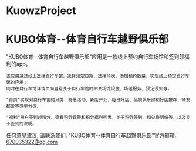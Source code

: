 # KuowzProject
# KUBO体育--体育自行车越野俱乐部

  "KUBO体育--体育自行车越野俱乐部"应用是一款线上预约自行车场馆和签到领福利的app。
    
    该应用通过线上选择自行车馆，选择预定日期、选择场次、添加预约数量，实现线上预定自行车馆的应用；
    同时在自行车馆详情页面查看关于自行车馆的相关场馆设施、场馆服务、预定须知等。
    
    "首页"实现对自行车馆的分类，特惠活动、新店开业、每日好店、品质俱乐部和好店推荐、骑友都爱等类型分类。
    
    "福利"用户签到领积分，查看积分数量和积分福利列表，关于积分签到、和兑换明细等，以及关于签到的说明。

   任何意见建议, 请联系我们: 
   "KUBO体育--体育自行车越野俱乐部"官方邮箱: 670035322@qq.com
